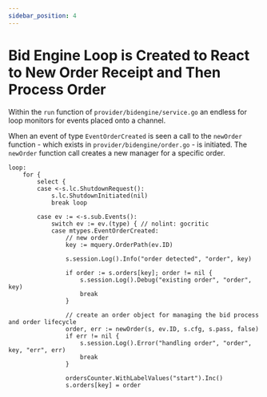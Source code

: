 ```yaml
---
sidebar_position: 4
---
```


# Bid Engine Loop is Created to React to New Order Receipt and Then Process Order

Within the `run` function of `provider/bidengine/service.go` an endless for loop monitors for events placed onto a channel.

When an event of type `EventOrderCreated` is seen a call to the `newOrder` function - which exists in `provider/bidengine/order.go` - is initiated.  The `newOrder` function call creates a new manager for a specific order.

```
loop:
	for {
		select {
		case <-s.lc.ShutdownRequest():
			s.lc.ShutdownInitiated(nil)
			break loop

		case ev := <-s.sub.Events():
			switch ev := ev.(type) { // nolint: gocritic
			case mtypes.EventOrderCreated:
				// new order
				key := mquery.OrderPath(ev.ID)

				s.session.Log().Info("order detected", "order", key)

				if order := s.orders[key]; order != nil {
					s.session.Log().Debug("existing order", "order", key)
					break
				}

				// create an order object for managing the bid process and order lifecycle
				order, err := newOrder(s, ev.ID, s.cfg, s.pass, false)
				if err != nil {
					s.session.Log().Error("handling order", "order", key, "err", err)
					break
				}

				ordersCounter.WithLabelValues("start").Inc()
				s.orders[key] = order
```